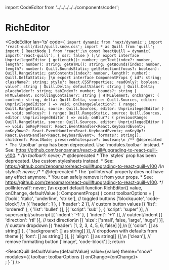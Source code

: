 import CodeEditor from '../../../../../components/coder';

# RichEditor

<CodeEditor lan='ts' code={`
import dynamic from 'next/dynamic';
import 'react-quill/dist/quill.snow.css';
import * as Quill from 'quill';
import { ReactNode } from 'react';\n
const ReactQuill = dynamic(
	import('react-quill'),
	{ ssr: false }
);\n
export interface UnprivilegedEditor {
	getLength(): number;
	getText(index?: number, length?: number): string;
	getHTML(): string;
	getBounds(index: number, length?: number): Quill.BoundsStatic;
	getSelection(focus?: boolean): Quill.RangeStatic;
	getContents(index?: number, length?: number): Quill.DeltaStatic;
}\n
export interface ComponentProps {
	id?: string;
	className?: string;
	style?: React.CSSProperties;
	readOnly?: boolean;
	value?: string | Quill.Delta;
	defaultValue?: string | Quill.Delta;
	placeholder?: string;
	tabIndex?: number;
	bounds?: string | HTMLElement;
	scrollingContainer?: string | HTMLElement;
	onChange?: (
		content: string,
		delta: Quill.Delta,
		source: Quill.Sources,
		editor: UnprivilegedEditor
	) => void;
	onChangeSelection?: (
		range: Quill.RangeStatic,
		source: Quill.Sources,
		editor: UnprivilegedEditor
	) => void;
	onFocus?: (
		range: Quill.RangeStatic,
		source: Quill.Sources,
		editor: UnprivilegedEditor
	) => void;
	onBlur?: (
		previousRange: Quill.RangeStatic,
		source: Quill.Sources,
		editor: UnprivilegedEditor
	) => void;
	onKeyPress?: React.EventHandler<React.KeyboardEvent>;
	onKeyDown?: React.EventHandler<React.KeyboardEvent>;
	onKeyUp?: React.EventHandler<React.KeyboardEvent>;
	formats?: string[];
	children?: ReactNode;
	preserveWhitespace?: boolean;\n
	/** @deprecated
	 * The \`toolbar\` prop has been deprecated. Use \`modules.toolbar\` instead.
	 * See: https://github.com/zenoamaro/react-quill#upgrading-to-react-quill-v100.
	 * */\n
	toolbar?: never;
	/** @deprecated
	 * The \`styles\` prop has been deprecated. Use custom stylesheets instead.
	 * See: https://github.com/zenoamaro/react-quill#upgrading-to-react-quill-v100
	 */\n
	styles?: never;
	/**
	 * @deprecated
	 * The \`pollInterval\` property does not have any effect anymore.
	 * You can safely remove it from your props.
	 * See: https://github.com/zenoamaro/react-quill#upgrading-to-react-quill-v100.
	 */
	pollInterval?: never;
}\n
export default function RichEditor({ value, onChange, defaultValue }: ComponentProps) {
	const toolbarOptions = [
		['bold', 'italic', 'underline', 'strike'], // toggled buttons
		['blockquote', 'code-block'],\n
		[{ 'header': 1 }, { 'header': 2 }], // custom button values
		[{ 'list': 'ordered' }, { 'list': 'bullet' }],
		[{ 'script': 'sub' }, { 'script': 'super' }], // superscript/subscript
		[{ 'indent': '-1' }, { 'indent': '+1' }], // outdent/indent
		[{ 'direction': 'rtl' }], // text direction\n
		[{ 'size': ['small', false, 'large', 'huge'] }], // custom dropdown
		[{ 'header': [1, 2, 3, 4, 5, 6, false] }],\n
		[{ 'color': [] as string[] }, { 'background': [] as string[] }], // dropdown with defaults from theme
		[{ 'font': [] as string[] }],
		[{ 'align': [] as string[] }],\n
		['clean'], // remove formatting button
		['image', 'code-block']
	];
	return <div className='cls001'>
		<ReactQuill defaultValue={defaultValue} value={value} theme="snow" modules={{ toolbar: toolbarOptions }} onChange={onChange}></ReactQuill>
		<style jsx>{\`
.cls001{
	margin: 50px;
}
\`}</style>
	</div>;
}
`} />
